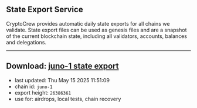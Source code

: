 ## State Export Service
CryptoCrew provides automatic daily state exports for all chains we validate. State export files can be used as genesis files and are a snapshot of the current blockchain state, including all validators, accounts, balances and delegations.

---
**Download: [juno-1 state export](https://dl-eu2.ccvalidators.com/SERVICE/juno/juno-1_export_26386361.json)**
---

- last updated: Thu May 15 2025 11:51:09
- chain id: `juno-1`
- export height: `26386361`
- use for: airdrops, local tests, chain recovery
